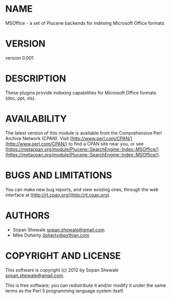 # NAME

MSOffice - a set of Plucene backends for indexing Microsoft Office formats

# VERSION

version 0.001

# DESCRIPTION

These plugins provide indexing capabilities for Microsoft Office formats (doc, ppt, xls).

# AVAILABILITY

The latest version of this module is available from the Comprehensive Perl
Archive Network (CPAN). Visit [http://www.perl.com/CPAN/](http://www.perl.com/CPAN/) to find a CPAN
site near you, or see [https://metacpan.org/module/Plucene::SearchEngine::Index::MSOffice/](https://metacpan.org/module/Plucene::SearchEngine::Index::MSOffice/).

# BUGS AND LIMITATIONS

You can make new bug reports, and view existing ones, through the
web interface at [http://rt.cpan.org](http://rt.cpan.org).

# AUTHORS

- Sopan Shewale <sopan.shewale@gmail.com>
- Mike Doherty <doherty@pythian.com>

# COPYRIGHT AND LICENSE

This software is copyright (c) 2012 by Sopan Shewale <sopan.shewale@gmail.com>.

This is free software; you can redistribute it and/or modify it under
the same terms as the Perl 5 programming language system itself.
